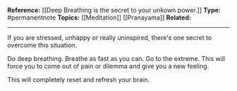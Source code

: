 
**Reference:** [[Deep Breathing is the secret to your unkown power.]]
**Type:** #permanentnote 
**Topics:** [[Meditation]] [[Pranayama]] 
**Related:**

----

If you are stressed, unhappy or really uninspired, there's one secret to overcome this situation.

Do deep breathing. Breathe as fast as you can. Go to the extreme. This will force you to come out of pain or dilemma and give you a new feeling.

This will  completely reset and refresh your brain.

